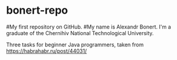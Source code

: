 # bonert-repo
#My first repository on GitHub.
#My name is Alexandr Bonert. I'm a graduate of the Chernihiv National Technological University.

Three tasks for beginner Java programmers, taken from https://habrahabr.ru/post/44031/
